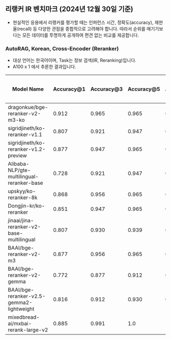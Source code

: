 ## 리랭커 IR 벤치마크 (2024년 12월 30일 기준)
* 현실적인 응용에서 리랭커를 평가할 때는 인퍼런스 시간, 정확도(accuracy), 재현율(recall) 등 다양한 관점을 종합적으로 고려해야 합니다. 따라서 순위를 매기기보다는 모든 데이터를 투명하게 공개하여 편견 없는 비교를 제공합니다.

### AutoRAG, Korean, Cross-Encoder (Reranker)
* 대상 언어는 한국어이며, Task는 정보 검색(IR, Reranking)입니다.
* A100 x 1 에서 추론한 결과입니다.

| **Model Name**                             | **Accuracy@1** | **Accuracy@3** | **Accuracy@5** | **Accuracy@10** | **F1@1** | **F1@3** | **F1@5** | **F1@10** | **Inference Time (s)** | **Avg Inference Time/query (s)** |
|--------------------------------------------|----------------|----------------|----------------|-----------------|----------|----------|----------|-----------|-----------------------|----------------------------------|
| dragonkue/bge-reranker-v2-m3-ko            | 0.912          | 0.965          | 0.965          | 0.974           | 0.912    | 0.482    | 0.322    | 0.177     | 310.29               | 2.72                             |
| sigridjineth/ko-reranker-v1.1              | 0.807          | 0.921          | 0.947          | 0.974           | 0.807    | 0.461    | 0.316    | 0.177     | 142.64               | 1.25                             |
| sigridjineth/ko-reranker-v1.2-preview      | 0.877       | 0.947          | 0.965          | 0.974           | 0.877    | 0.474    | 0.322    | 0.177     | 219.37               | 1.92                             |
| Alibaba-NLP/gte-multilingual-reranker-base | 0.728    | 0.921          | 0.947          | 0.974           | 0.728    | 0.461    | 0.316    | 0.177     | 252.35               | 2.21                             |
| upskyy/ko-reranker-8k                      | 0.868          | 0.956          | 0.965          | 0.982           | 0.868    | 0.478    | 0.322    | 0.179     | 338.31               | 2.97                             |
| Dongjin-kr/ko-reranker                     | 0.851          | 0.947          | 0.965          | 0.982           | 0.851    | 0.474    | 0.322    | 0.179     | 231.00               | 2.03                             |
| jinaai/jina-reranker-v2-base-multilingual  | 0.807          | 0.930          | 0.939          | 0.947           | 0.807    | 0.465    | 0.313    | 0.172     | 216.56               | 1.90                             |
| BAAI/bge-reranker-v2-m3                    | 0.877          | 0.956          | 0.965          | 0.991           | 0.877    | 0.478    | 0.322    | 0.180     | 313.88               | 2.75                             |
| BAAI/bge-reranker-v2-gemma                 | 0.772          | 0.877          | 0.912          | 0.947           | 0.772    | 0.439    | 0.304    | 0.172     | 1335.19              | 11.71                            |
| BAAI/bge-reranker-v2.5-gemma2-lightweight  | 0.816          | 0.912          | 0.930          | 0.947           | 0.816    | 0.456    | 0.310    | 0.172     | 5052.88              | 44.32                            |
| mixedbread-ai/mxbai-rerank-large-v2        | 0.885          | 0.991          | 1.0            | 1.0             | 0.885    | 0.495    | 0.333    | 0.181     | 2373.90              | 20.82                            |